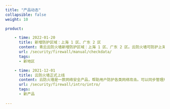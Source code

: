 ```yaml
---
title: "产品动态"
collapsible: false
weight: 10

product:

    - time: 2022-01-20
      title: 新增防护区域：上海 1 区、广东 2 区
      content: 青云云防火墙新增防护区域：上海 1 区、广东 2 区。云防火墙可防护上海 1 区、广东 2 区、北京 3 区的公网 IP，用户可在业务系统资产页面一键开启安全防护，零成本部署，且支持弹性扩容。
      url: /security/firewall/manual/checkdata/
      tags:
      - 新地区

    - time: 2021-12-01
      title: 云防火墙正式上线
      content: 云防火墙是一款网络安全产品，帮助用户防护各类网络攻击。可以同步管理用户在不同可用区的公网IP资产；支持一键式开启防护，不影响用户的业务；支持入侵攻击防护功能，具备最新的漏洞防护特征库；支持应用级的五元组拦截策略配置。
      url: /security/firewall/intro/intro/
      tags:
      - 新产品
    
---
```


